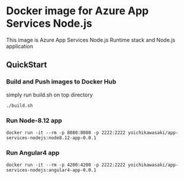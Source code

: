 # Docker image for Azure App Services Node.js
This image is Azure App Services Node.js Runtime stack and Node.js application

## QuickStart
### Build and Push images to Docker Hub
simply run build.sh on top directory
```
./build.sh
```

### Run Node-8.12 app
```
docker run -it --rm -p 8080:8080 -p 2222:2222 yoichikawasaki/app-services-nodejs:node8.12-app-0.0.1
```

### Run Angular4 app
```
docker run -it --rm -p 4200:4200 -p 2222:2222 yoichikawasaki/app-services-nodejs:angular4-app-0.0.1
```



